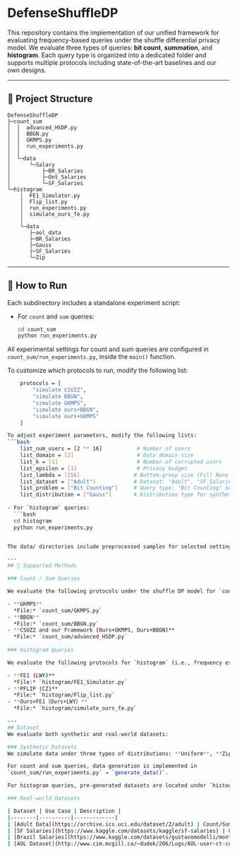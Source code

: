 # DefenseShuffleDP

This repository contains the implementation of our unified framework for evaluating frequency-based queries under the shuffle differential privacy model. We evaluate three types of queries: **bit count**, **summation**, and **histogram**. Each query type is organized into a dedicated folder and supports multiple protocols including state-of-the-art baselines and our own designs.

---

## 📁 Project Structure

```
DefenseShuffleDP
├─count_sum
│  │  advanced_HSDP.py
│  │  BBGN.py
│  │  GKMPS.py
│  │  run_experiments.py
│  │ 
│  └─data
│      └─Salary
│          ├─BR_Salaries
│          ├─Ont_Salaries
│          └─SF_Salaries
└─histogram
    │  FE1_Simulator.py
    │  Flip_list.py
    │  run_experiments.py
    │  simulate_ours_fe.py
    │  
    └─data
       ├─aol_data
       ├─BR_Salaries
       ├─Gauss
       ├─SF_Salaries
       └─Zip
```
---

## 🚀 How to Run

Each subdirectory includes a standalone experiment script:

- For `count` and `sum` queries:
  ```bash
  cd count_sum
  python run_experiments.py
  
All experimental settings for count and sum queries are configured in
`count_sum/run_experiments.py`, inside the `main()` function.

To customize which protocols to run, modify the following list:
```bash
    protocols = [
        "simulate CSUZZ",
        "simulate BBGN",
        "simulate GKMPS",
        "simulate ours+BBGN",
        "simulate ours+GKMPS"
    ]

To adjust experiment parameters, modify the following lists:
```bash
    list_num_users = [2 ** 16]           # Number of users
    list_domain = [2]                    # Data domain size
    list_k = [1]                         # Number of corrupted users
    list_epsilon = [1]                   # Privacy budget
    list_lambda = [256]                 # Bottom-group size (Fill None if no manual setting is required)
    list_dataset = ["Adult"]            # Dataset: "Adult", "SF_Salaries", etc.
    list_problem = ["Bit Counting"]     # Query type: "Bit Counting" or "Summation"
    list_distribution = ["Gauss"]       # Distribution type for synthetic data
      
- For `histogram` queries:
  ```bash
  cd histogram
  python run_experiments.py


The data/ directories include preprocessed samples for selected settings. Due to file size constraints, we do not include all datasets or parameter combinations. However, each dataset folder includes scripts for generating or processing the original data.

---
## 🧪 Supported Methods

### Count / Sum Queries

We evaluate the following protocols under the shuffle DP model for `count` and `sum` queries:

- **GKMPS**  
  *File:* `count_sum/GKMPS.py`  
- **BBGN**  
  *File:* `count_sum/BBGN.py`  
- **CSUZZ and our Framework (Ours+GKMPS, Ours+BBGN)**  
  *File:* `count_sum/advanced_HSDP.py`
  
### Histogram Queries

We evaluate the following protocols for `histogram` (i.e., frequency estimation) queries:

- **FE1 (LWY)**  
  *File:* `histogram/FE1_Simulator.py`  
- **PFLIP (CZ)**  
  *File:* `histogram/Flip_list.py`  
- **Ours+FE1（Ours+LWY）**  
  *File:* `histogram/simulate_ours_fe.py`  

---
## Dataset
We evaluate both synthetic and real-world datasets:

### Synthetic Datasets
We simulate data under three types of distributions: **Uniform**, **Zipfian**, **Gaussian**.

For count and sum queries, data generation is implemented in  
`count_sum/run_experiments.py` → `generate_data()`.

For histogram queries, pre-generated datasets are located under `histogram/data/`. (except uniform distribution)

### Real-world Datasets

| Dataset | Use Case | Description |
|--------|----------|-------------|
| [Adult Data](https://archive.ics.uci.edu/dataset/2/adult) | Count/Sum | Uses `sex` or `age` field |
| [SF Salaries](https://www.kaggle.com/datasets/kaggle/sf-salaries) | Count/Sum/Hist | Uses `BasePay` column |
| [Brazil Salaries](https://www.kaggle.com/datasets/gustavomodelli/monthly-salary-of-public-worker-in-brazil) | Count/Sum/Hist | Uses `total_salry` column |
| [AOL Dataset](http://www.cim.mcgill.ca/~dudek/206/Logs/AOL-user-ct-collection/) | Histogram | We use `user-ct-test-collection-01.txt` |
